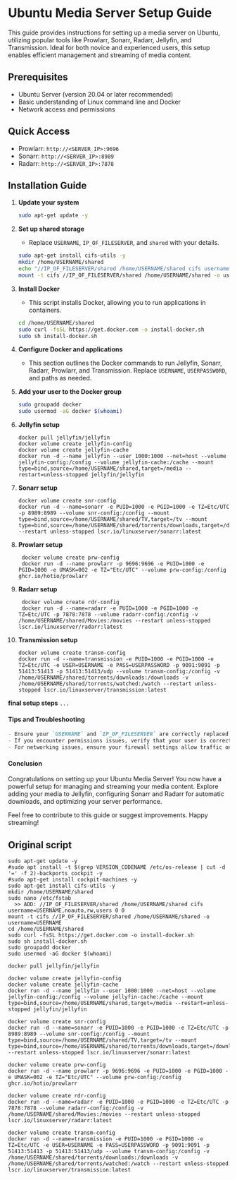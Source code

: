 # Ubuntu Media Server Setup Guide

This guide provides instructions for setting up a media server on Ubuntu, utilizing popular tools like Prowlarr, Sonarr, Radarr, Jellyfin, and Transmission. Ideal for both novice and experienced users, this setup enables efficient management and streaming of media content.

## Prerequisites

- Ubuntu Server (version 20.04 or later recommended)
- Basic understanding of Linux command line and Docker
- Network access and permissions

## Quick Access

- Prowlarr: `http://<SERVER_IP>:9696`
- Sonarr: `http://<SERVER_IP>:8989`
- Radarr: `http://<SERVER_IP>:7878`

## Installation Guide

1. **Update your system**

    ```bash
    sudo apt-get update -y
    ```

2. **Set up shared storage**

    - Replace `USERNAME`, `IP_OF_FILESERVER`, and `shared` with your details.

    ```bash
    sudo apt-get install cifs-utils -y
    mkdir /home/USERNAME/shared
    echo "//IP_OF_FILESERVER/shared /home/USERNAME/shared cifs username=USERNAME,noauto,rw,users 0 0" | sudo tee -a /etc/fstab
    mount -t cifs //IP_OF_FILESERVER/shared /home/USERNAME/shared -o username=USERNAME
    ```

3. **Install Docker**

    - This script installs Docker, allowing you to run applications in containers.

    ```bash
    cd /home/USERNAME/shared
    sudo curl -fsSL https://get.docker.com -o install-docker.sh
    sudo sh install-docker.sh
    ```

4. **Configure Docker and applications**

    - This section outlines the Docker commands to run Jellyfin, Sonarr, Radarr, Prowlarr, and Transmission. Replace `USERNAME`, `USERPASSWORD`, and paths as needed.

5. **Add your user to the Docker group**
    ```bash
    sudo groupadd docker
    sudo usermod -aG docker $(whoami)
    ```
    
6. **Jellyfin setup**
    ```
    docker pull jellyfin/jellyfin
    docker volume create jellyfin-config
    docker volume create jellyfin-cache
    docker run -d --name jellyfin --user 1000:1000 --net=host --volume jellyfin-config:/config --volume jellyfin-cache:/cache --mount type=bind,source=/home/USERNAME/shared,target=/media --restart=unless-stopped jellyfin/jellyfin
    ```

7. **Sonarr setup**
    ```
    docker volume create snr-config
    docker run -d --name=sonarr -e PUID=1000 -e PGID=1000 -e TZ=Etc/UTC -p 8989:8989 --volume snr-config:/config --mount type=bind,source=/home/USERNAME/shared/TV,target=/tv --mount type=bind,source=/home/USERNAME/shared/torrents/downloads,target=/downloads --restart unless-stopped lscr.io/linuxserver/sonarr:latest
    ```

8. **Prowlarr setup**
   ```
    docker volume create prw-config
    docker run -d --name prowlarr -p 9696:9696 -e PUID=1000 -e PGID=1000 -e UMASK=002 -e TZ="Etc/UTC" --volume prw-config:/config ghcr.io/hotio/prowlarr
    ```
   
9. **Radarr setup**
   ```
    docker volume create rdr-config
    docker run -d --name=radarr -e PUID=1000 -e PGID=1000 -e TZ=Etc/UTC -p 7878:7878 --volume radarr-config:/config -v /home/USERNAME/shared/Movies:/movies --restart unless-stopped lscr.io/linuxserver/radarr:latest
    ```
   
10. **Transmission setup**

    ```
    docker volume create transm-config
    docker run -d --name=transmission -e PUID=1000 -e PGID=1000 -e TZ=Etc/UTC -e USER=USERNAME -e PASS=USERPASSWORD -p 9091:9091 -p 51413:51413 -p 51413:51413/udp --volume transm-config:/config -v /home/USERNAME/shared/torrents/downloads:/downloads -v /home/USERNAME/shared/torrents/watched:/watch --restart unless-stopped lscr.io/linuxserver/transmission:latest
    ```
   
 **final setup steps**
    ```
    ...
    ```

#### Tips and Troubleshooting
```markdown
- Ensure your `USERNAME` and `IP_OF_FILESERVER` are correctly replaced throughout the script.
- If you encounter permissions issues, verify that your user is correctly added to the Docker group and that you have logged out and back in for the changes to take effect.
- For networking issues, ensure your firewall settings allow traffic on the necessary ports.
```

#### Conclusion
Congratulations on setting up your Ubuntu Media Server! You now have a powerful setup for managing and streaming your media content. Explore adding your media to Jellyfin, configuring Sonarr and Radarr for automatic downloads, and optimizing your server performance.

Feel free to contribute to this guide or suggest improvements. Happy streaming!

## Original script
```
sudo apt-get update -y
#sudo apt install -t $(grep VERSION_CODENAME /etc/os-release | cut -d '=' -f 2)-backports cockpit -y
#sudo apt-get install cockpit-machines -y
sudo apt-get install cifs-utils -y
mkdir /home/USERNAME/shared
sudo nano /etc/fstab
  >> ADD: //IP_OF_FILESERVER/shared /home/USERNAME/shared cifs username=USERNAME,noauto,rw,users 0 0
mount -t cifs //IP_OF_FILESERVER/shared /home/USERNAME/shared -o username=USERNAME
cd /home/USERNAME/shared
sudo curl -fsSL https://get.docker.com -o install-docker.sh
sudo sh install-docker.sh
sudo groupadd docker
sudo usermod -aG docker $(whoami)

docker pull jellyfin/jellyfin

docker volume create jellyfin-config
docker volume create jellyfin-cache
docker run -d --name jellyfin --user 1000:1000 --net=host --volume jellyfin-config:/config --volume jellyfin-cache:/cache --mount type=bind,source=/home/USERNAME/shared,target=/media --restart=unless-stopped jellyfin/jellyfin

docker volume create snr-config
docker run -d --name=sonarr -e PUID=1000 -e PGID=1000 -e TZ=Etc/UTC -p 8989:8989 --volume snr-config:/config --mount type=bind,source=/home/USERNAME/shared/TV,target=/tv --mount type=bind,source=/home/USERNAME/shared/torrents/downloads,target=/downloads --restart unless-stopped lscr.io/linuxserver/sonarr:latest

docker volume create prw-config
docker run -d --name prowlarr -p 9696:9696 -e PUID=1000 -e PGID=1000 -e UMASK=002 -e TZ="Etc/UTC" --volume prw-config:/config ghcr.io/hotio/prowlarr

docker volume create rdr-config
docker run -d --name=radarr -e PUID=1000 -e PGID=1000 -e TZ=Etc/UTC -p 7878:7878 --volume radarr-config:/config -v /home/USERNAME/shared/Movies:/movies --restart unless-stopped lscr.io/linuxserver/radarr:latest

docker volume create transm-config
docker run -d --name=transmission -e PUID=1000 -e PGID=1000 -e TZ=Etc/UTC -e USER=USERNAME -e PASS=USERPASSWORD -p 9091:9091 -p 51413:51413 -p 51413:51413/udp --volume transm-config:/config -v /home/USERNAME/shared/torrents/downloads:/downloads -v /home/USERNAME/shared/torrents/watched:/watch --restart unless-stopped lscr.io/linuxserver/transmission:latest



```
